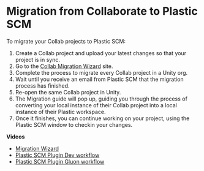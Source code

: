 # Migration from Collaborate to Plastic SCM

To migrate your Collab projects to Plastic SCM:

1. Create a Collab project and upload your latest changes so that your project is in sync.
2. Go to the [Collab Migration Wizard](https://www.plasticscm.com/plasticscm-cloud-edition/migrate-unity-projects/) site.
3. Complete the process to migrate every Collab project in a Unity org.
4. Wait until you receive an email from Plastic SCM that the migration process has finished.
5. Re-open the same Collab project in Unity.
6. The Migration guide will pop up, guiding you through the process of converting your local instance of their Collab project into a local instance of their Plastic workspace.
7. Once it finishes, you can continue working on your project, using the Plastic SCM window to checkin your changes.

 **Videos**

* [Migration Wizard](https://youtu.be/TKZuvPMprKg)
* [Plastic SCM Plugin Dev workflow](https://youtu.be/6_x3SLCiyWo)
* [Plastic SCM Plugin Gluon workflow](https://youtu.be/kfRu21cArGc)
